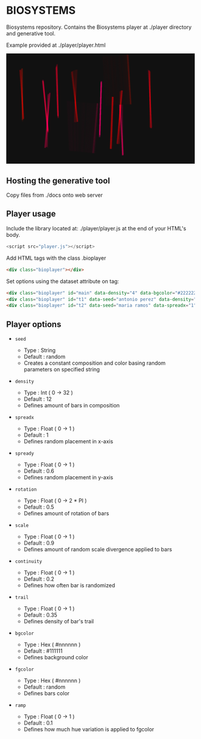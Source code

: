BIOSYSTEMS
======

Biosystems repository. Contains the Biosystems player at ./player directory and generative tool.

Example provided at ./player/player.html

![Image](./player/weird-faithful.png)

Hosting the generative tool
-------------

Copy files from ./docs onto web server

Player usage
-------------

Include the library located at: ./player/player.js at the end of your HTML's body.

```js
<script src="player.js"></script>
```

Add HTML tags with the class .bioplayer

```html
<div class="bioplayer"></div>
```

Set options using the dataset attribute on tag:
```html
<div class="bioplayer" id="main" data-density="4" data-bgcolor="#222222" data-fgcolor="#cccccc"></div>
<div class="bioplayer" id="t1" data-seed="antonio perez" data-density="8" data-trail="1"></div>
<div class="bioplayer" id="t2" data-seed="maria ramos" data-spreadx="1" data-fgcolor="#cc66cc" data-ramp="0.3" data-scale="0.7"></div>
```

Player options
-------------

- `seed` 
    - Type : String
    - Default : random
    - Creates a constant composition and color basing random parameters on specified string

- `density` 
    - Type : Int ( 0 -> 32 )
    - Default : 12
    - Defines amount of bars in composition

- `spreadx` 
    - Type : Float ( 0 -> 1 )
    - Default : 1
    - Defines random placement in x-axis

- `spready` 
    - Type : Float ( 0 -> 1 )
    - Default : 0.6
    - Defines random placement in y-axis

- `rotation` 
    - Type : Float ( 0 -> 2 * PI )
    - Default : 0.5
    - Defines amount of rotation of bars

- `scale` 
    - Type : Float ( 0 -> 1 )
    - Default : 0.9
    - Defines amount of random scale divergence applied to bars

- `continuity` 
    - Type : Float ( 0 -> 1 )
    - Default : 0.2
    - Defines how often bar is randomized

- `trail` 
    - Type : Float ( 0 -> 1 )
    - Default : 0.35
    - Defines density of bar's trail

- `bgcolor` 
    - Type : Hex ( #nnnnnn )
    - Default : #111111
    - Defines background color

- `fgcolor` 
    - Type : Hex ( #nnnnnn )
    - Default : random
    - Defines bars color

- `ramp` 
    - Type : Float ( 0 -> 1 )
    - Default : 0.1
    - Defines how much hue variation is applied to fgcolor
